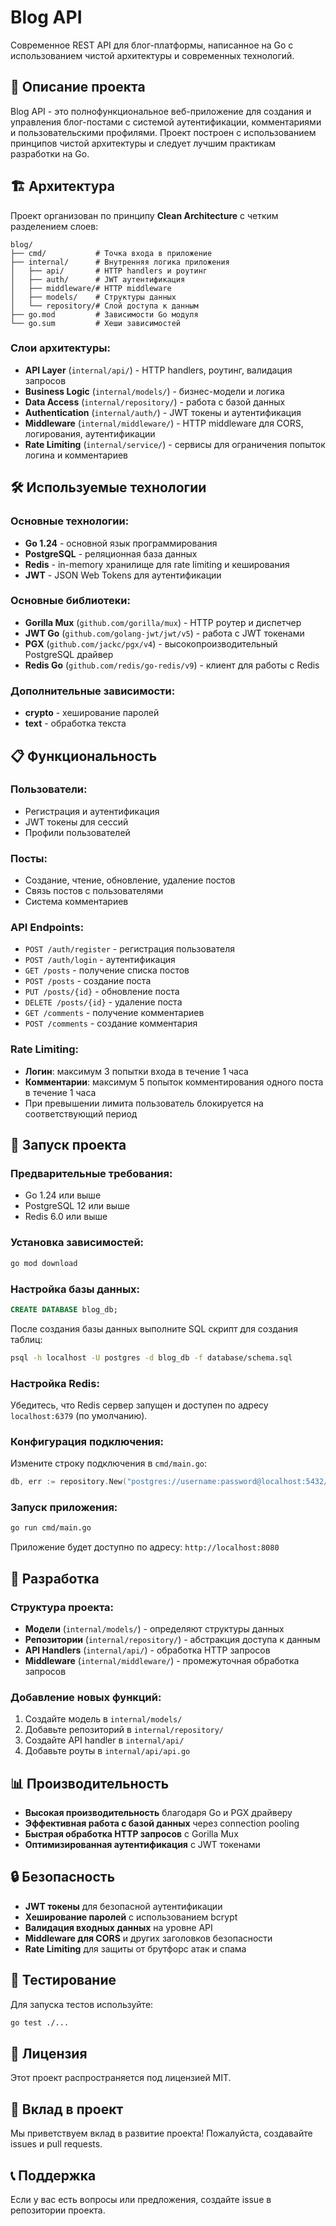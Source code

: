 # Blog API

Современное REST API для блог-платформы, написанное на Go с использованием чистой архитектуры и современных технологий.

## 🚀 Описание проекта

Blog API - это полнофункциональное веб-приложение для создания и управления блог-постами с системой аутентификации, комментариями и пользовательскими профилями. Проект построен с использованием принципов чистой архитектуры и следует лучшим практикам разработки на Go.

## 🏗️ Архитектура

Проект организован по принципу **Clean Architecture** с четким разделением слоев:

```
blog/
├── cmd/           # Точка входа в приложение
├── internal/      # Внутренняя логика приложения
│   ├── api/       # HTTP handlers и роутинг
│   ├── auth/      # JWT аутентификация
│   ├── middleware/# HTTP middleware
│   ├── models/    # Структуры данных
│   └── repository/# Слой доступа к данным
├── go.mod         # Зависимости Go модуля
└── go.sum         # Хеши зависимостей
```

### Слои архитектуры:

- **API Layer** (`internal/api/`) - HTTP handlers, роутинг, валидация запросов
- **Business Logic** (`internal/models/`) - бизнес-модели и логика
- **Data Access** (`internal/repository/`) - работа с базой данных
- **Authentication** (`internal/auth/`) - JWT токены и аутентификация
- **Middleware** (`internal/middleware/`) - HTTP middleware для CORS, логирования, аутентификации
- **Rate Limiting** (`internal/service/`) - сервисы для ограничения попыток логина и комментариев

## 🛠️ Используемые технологии

### Основные технологии:

- **Go 1.24** - основной язык программирования
- **PostgreSQL** - реляционная база данных
- **Redis** - in-memory хранилище для rate limiting и кеширования
- **JWT** - JSON Web Tokens для аутентификации

### Основные библиотеки:

- **Gorilla Mux** (`github.com/gorilla/mux`) - HTTP роутер и диспетчер
- **JWT Go** (`github.com/golang-jwt/jwt/v5`) - работа с JWT токенами
- **PGX** (`github.com/jackc/pgx/v4`) - высокопроизводительный PostgreSQL драйвер
- **Redis Go** (`github.com/redis/go-redis/v9`) - клиент для работы с Redis

### Дополнительные зависимости:

- **crypto** - хеширование паролей
- **text** - обработка текста

## 📋 Функциональность

### Пользователи:

- Регистрация и аутентификация
- JWT токены для сессий
- Профили пользователей

### Посты:

- Создание, чтение, обновление, удаление постов
- Связь постов с пользователями
- Система комментариев

### API Endpoints:

- `POST /auth/register` - регистрация пользователя
- `POST /auth/login` - аутентификация
- `GET /posts` - получение списка постов
- `POST /posts` - создание поста
- `PUT /posts/{id}` - обновление поста
- `DELETE /posts/{id}` - удаление поста
- `GET /comments` - получение комментариев
- `POST /comments` - создание комментария

### Rate Limiting:

- **Логин**: максимум 3 попытки входа в течение 1 часа
- **Комментарии**: максимум 5 попыток комментирования одного поста в течение 1 часа
- При превышении лимита пользователь блокируется на соответствующий период

## 🚀 Запуск проекта

### Предварительные требования:

- Go 1.24 или выше
- PostgreSQL 12 или выше
- Redis 6.0 или выше

### Установка зависимостей:

```bash
go mod download
```

### Настройка базы данных:

```sql
CREATE DATABASE blog_db;
```

После создания базы данных выполните SQL скрипт для создания таблиц:

```bash
psql -h localhost -U postgres -d blog_db -f database/schema.sql
```

### Настройка Redis:

Убедитесь, что Redis сервер запущен и доступен по адресу `localhost:6379` (по умолчанию).

### Конфигурация подключения:

Измените строку подключения в `cmd/main.go`:

```go
db, err := repository.New("postgres://username:password@localhost:5432/blog_db")
```

### Запуск приложения:

```bash
go run cmd/main.go
```

Приложение будет доступно по адресу: `http://localhost:8080`

## 🔧 Разработка

### Структура проекта:

- **Модели** (`internal/models/`) - определяют структуры данных
- **Репозитории** (`internal/repository/`) - абстракция доступа к данным
- **API Handlers** (`internal/api/`) - обработка HTTP запросов
- **Middleware** (`internal/middleware/`) - промежуточная обработка запросов

### Добавление новых функций:

1. Создайте модель в `internal/models/`
2. Добавьте репозиторий в `internal/repository/`
3. Создайте API handler в `internal/api/`
4. Добавьте роуты в `internal/api/api.go`

## 📊 Производительность

- **Высокая производительность** благодаря Go и PGX драйверу
- **Эффективная работа с базой данных** через connection pooling
- **Быстрая обработка HTTP запросов** с Gorilla Mux
- **Оптимизированная аутентификация** с JWT токенами

## 🔒 Безопасность

- **JWT токены** для безопасной аутентификации
- **Хеширование паролей** с использованием bcrypt
- **Валидация входных данных** на уровне API
- **Middleware для CORS** и других заголовков безопасности
- **Rate Limiting** для защиты от брутфорс атак и спама

## 🧪 Тестирование

Для запуска тестов используйте:

```bash
go test ./...
```

## 📝 Лицензия

Этот проект распространяется под лицензией MIT.

## 🤝 Вклад в проект

Мы приветствуем вклад в развитие проекта! Пожалуйста, создавайте issues и pull requests.

## 📞 Поддержка

Если у вас есть вопросы или предложения, создайте issue в репозитории проекта.
